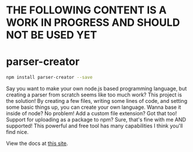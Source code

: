 # THE FOLLOWING CONTENT IS A WORK IN PROGRESS AND SHOULD NOT BE USED YET

parser-creator
==============
```sh
npm install parser-creator --save
```
Say you want to make your own node.js based programming language, but creating a parser from scratch seems like too much work? This project is the solution! By creating a few files, writing some lines of code, and setting some basic things up, you can create your own language. Wanna base it inside of node? No problem! Add a custom file extension? Got that too! Support for uploading as a package to npm? Sure, that's fine with me AND supported! This powerful and free tool has many capabilities I think you'll find nice.  
  
View the docs at [this site](https://legomaster3650.gitbook.io/parser-creator).
